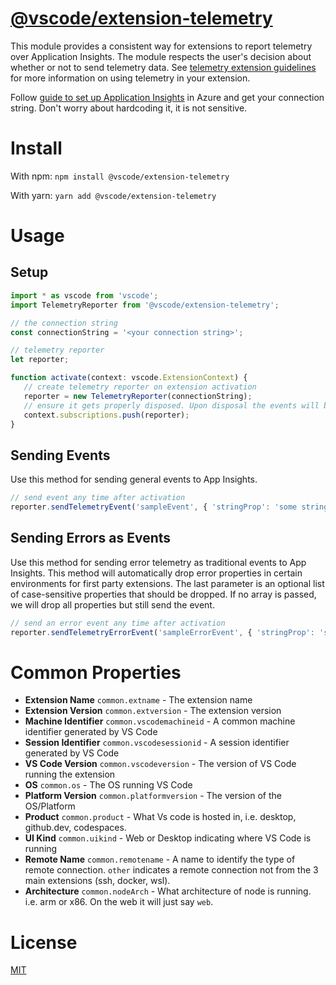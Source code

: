 # [@vscode/extension-telemetry](https://www.npmjs.com/package/@vscode/extension-telemetry)
This module provides a consistent way for extensions to report telemetry
over Application Insights. The module respects the user's decision about whether or
not to send telemetry data. See [telemetry extension guidelines](https://code.visualstudio.com/api/extension-guides/telemetry) for more information on using telemetry in your extension.

Follow [guide to set up Application Insights](https://learn.microsoft.com/en-us/azure/azure-monitor/app/create-workspace-resource) in Azure and get your connection string. Don't worry about hardcoding it, it is not sensitive.

# Install
With npm:
`npm install @vscode/extension-telemetry`

With yarn:
`yarn add @vscode/extension-telemetry`

# Usage

## Setup
```javascript
import * as vscode from 'vscode';
import TelemetryReporter from '@vscode/extension-telemetry';

// the connection string
const connectionString = '<your connection string>';

// telemetry reporter
let reporter;

function activate(context: vscode.ExtensionContext) {
   // create telemetry reporter on extension activation
   reporter = new TelemetryReporter(connectionString);
   // ensure it gets properly disposed. Upon disposal the events will be flushed
   context.subscriptions.push(reporter);
}
```

## Sending Events

Use this method for sending general events to App Insights.

```javascript
// send event any time after activation
reporter.sendTelemetryEvent('sampleEvent', { 'stringProp': 'some string' }, { 'numericMeasure': 123 });
```

## Sending Errors as Events

Use this method for sending error telemetry as traditional events to App Insights. This method will automatically drop error properties in certain environments for first party extensions. The last parameter is an optional list of case-sensitive properties that should be dropped. If no array is passed, we will drop all properties but still send the event.

```javascript
// send an error event any time after activation
reporter.sendTelemetryErrorEvent('sampleErrorEvent', { 'stringProp': 'some string', 'stackProp': 'some user stack trace' }, { 'numericMeasure': 123 }, [ 'stackProp' ]);
```

# Common Properties
- **Extension Name** `common.extname` - The extension name
- **Extension Version** `common.extversion` - The extension version
- **Machine Identifier** `common.vscodemachineid` - A common machine identifier generated by VS Code
- **Session Identifier** `common.vscodesessionid` - A session identifier generated by VS Code
- **VS Code Version** `common.vscodeversion` - The version of VS Code running the extension
- **OS** `common.os` - The OS running VS Code
- **Platform Version** `common.platformversion` - The version of the OS/Platform
- **Product** `common.product` - What Vs code is hosted in, i.e. desktop, github.dev, codespaces.
- **UI Kind** `common.uikind` - Web or Desktop indicating where VS Code is running
- **Remote Name** `common.remotename` - A name to identify the type of remote connection. `other` indicates a remote connection not from the 3 main extensions (ssh, docker, wsl).
- **Architecture** `common.nodeArch` - What architecture of node is running. i.e. arm or x86. On the web it will just say `web`.

# License
[MIT](LICENSE)
